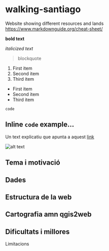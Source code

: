 # walking-santiago
Website showing different resources and lands
https://www.markdownguide.org/cheat-sheet/

**bold text**

*italicized text*
> blockquote

1. First item
2. Second item
3. Third item

- First item
- Second item
- Third item

`code`

Inline `code` example...
<br>
---
Un text explicatiu que apunta a aquest [link](https://www.example.com)

![alt text](Imagen1.jpg)

## Tema i motivació

## Dades

## Estructura de la web

## Cartografia amn qgis2web

## Dificultats i millores
Limitacions
